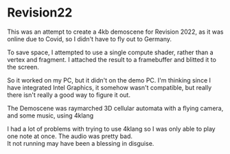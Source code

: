 # Revision22

This was an attempt to create a 4kb demoscene for Revision 2022, as it was online due to Covid, so I didn't have to fly out to Germany.

To save space, I attempted to use a single compute shader, rather than a vertex and fragment. I attached the result to a framebuffer and blitted it to the screen.

So it worked on my PC, but it didn't on the demo PC. I'm thinking since I have integrated Intel Graphics, it somehow wasn't compatible, but really there isn't really a good way to figure it out.

The Demoscene was raymarched 3D cellular automata with a flying camera, and some music, using 4klang

I had a lot of problems with trying to use 4klang so I was only able to play one note at once. The audio was pretty bad. \
It not running may have been a blessing in disguise.
